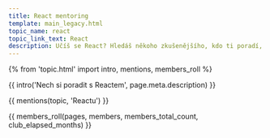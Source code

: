 ```yaml
---
title: React mentoring
template: main_legacy.html
topic_name: react
topic_link_text: React
description: Učíš se React? Hledáš někoho zkušenějšího, kdo ti poradí, když se zasekneš? Kdo ti ukáže správné postupy a nasměruje tě na kvalitní návody nebo kurzy?
---
```

{% from 'topic.html' import intro, mentions, members_roll %}

{{ intro('Nech si poradit s Reactem', page.meta.description) }}

{{ mentions(topic, 'Reactu') }}

{{ members_roll(pages, members, members_total_count, club_elapsed_months) }}

